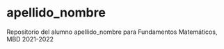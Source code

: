 # apellido_nombre
Repositorio del alumno apellido_nombre para Fundamentos Matemáticos, MBD 2021-2022
